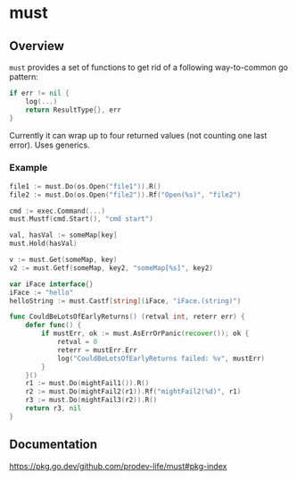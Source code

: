 must
====

Overview
--------

`must` provides a set of functions to get rid of a following way-to-common go pattern:
```go
if err != nil {
	log(...)
	return ResultType{}, err
}
```

Currently it can wrap up to four returned values (not counting one last error). Uses generics.

### Example
```go
file1 := must.Do(os.Open("file1")).R()
file2 := must.Do(os.Open("file2")).Rf("Open(%s)", "file2")

cmd := exec.Command(...)
must.Mustf(cmd.Start(), "cmd start")

val, hasVal := someMap[key]
must.Hold(hasVal)

v := must.Get(someMap, key)
v2 := must.Getf(someMap, key2, "someMap[%s]", key2)

var iFace interface{}
iFace := "hello"
helloString := must.Castf[string](iFace, "iFace.(string)")

func CouldBeLotsOfEarlyReturns() (retval int, reterr err) {
	defer func() {
		if mustErr, ok := must.AsErrOrPanic(recover()); ok {
			retval = 0
			reterr = mustErr.Err
			log("CouldBeLotsOfEarlyReturns failed: %v", mustErr)
		}
	}()
	r1 := must.Do(mightFail1()).R()
	r2 := must.Do(mightFail2(r1)).Rf("mightFail2(%d)", r1)
	r3 := must.Do(mightFail3(r2)).R()
	return r3, nil
}
```

Documentation
-------------
https://pkg.go.dev/github.com/prodev-life/must#pkg-index
